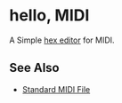 hello, MIDI
===========

A Simple [hex editor](https://xkuga.github.io/hello-midi) for MIDI.

See Also
--------

* [Standard MIDI File](http://kuga.me/2015/12/31/standard-midi-file/)
